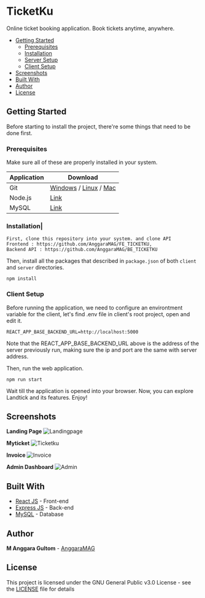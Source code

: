 # TicketKu
Online ticket booking application. Book tickets anytime, anywhere.


- [Getting Started](#getting-started)
  - [Prerequisites](#prerequisites)
  - [Installation](#installation)
  - [Server Setup](#server-setup)
  - [Client Setup](#client-setup)
- [Screenshots](#screenshots)
- [Built With](#built-with)
- [Author](#author)
- [License](#license)

## Getting Started

Before starting to install the project, there're some things that need to be done first.

### Prerequisites

Make sure all of these are properly installed in your system.

| Application  | Download                                                                            |
| ------------ | ----------------------------------------------------------------------------------- |
| Git          | [Windows](https://gitforwindows.org/) / [Linux](https://git-scm.com/download/linux) / [Mac](https://git-scm.com/download/mac)  |
| Node.js      | [Link](https://nodejs.org/en/download/)                                             |
| MySQL        | [Link](https://www.mysql.com/downloads/)         

### Installation|
```
First, clone this repository into your system. and clone API 
Frontend : https://github.com/AnggaraMAG/FE_TICKETKU,
Backend API : https://github.com/AnggaraMAG/BE_TICKETKU
```

Then, install all the packages that described in `package.json` of both `client` and `server` directories.
```
npm install
```

### Client Setup

Before running the application, we need to configure an environtment variable for the client, let's find .env file in client's root project, open and edit it.

```
REACT_APP_BASE_BACKEND_URL=http://localhost:5000
```
Note that the REACT_APP_BASE_BACKEND_URL above is the address of the server previously run, making sure the ip and port are the same with server address.

Then, run the web application.

`npm run start`

Wait till the application is opened into your browser. Now, you can explore Landtick and its features. Enjoy!

## Screenshots

<strong>Landing Page</strong>
![Landingpage](https://user-images.githubusercontent.com/51870433/76189673-de2fe880-620d-11ea-9b20-1a623d67b21a.png)

<strong>Myticket</strong>
![Ticketku](https://user-images.githubusercontent.com/51870433/76189742-0c152d00-620e-11ea-9f21-f433dd8a2ff7.png)

<strong>Invoice</strong>
![Invoice](https://user-images.githubusercontent.com/51870433/76189796-22bb8400-620e-11ea-8a71-2b5a74fc3033.png)

<strong>Admin Dashboard</strong>
![Admin](https://user-images.githubusercontent.com/51870433/76189806-264f0b00-620e-11ea-8d96-83fe8372b73c.png)

## Built With

- [React JS](https://reactjs.org/) - Front-end
- [Express JS](https://expressjs.com) - Back-end
- [MySQL](https://www.mysql.com) - Database

## Author

**M Anggara Gultom** - [AnggaraMAG](https://github.com/AnggaraMAG)

## License

This project is licensed under the GNU General Public v3.0 License - see the [LICENSE](LICENSE) file for details